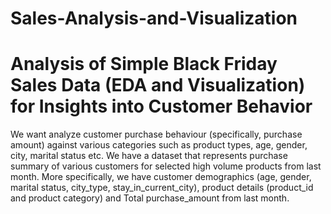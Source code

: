 # Sales-Analysis-and-Visualization
# Analysis of Simple Black Friday Sales Data (EDA and Visualization) for Insights into Customer Behavior

We want analyze customer purchase behaviour (specifically, purchase amount) against various categories such as product types, age, gender, city, marital status etc. We have a dataset that represents purchase summary of various customers for selected high volume products from last month. More specifically, we have customer demographics (age, gender, marital status, city_type, stay_in_current_city), product details (product_id and product category) and Total purchase_amount from last month. 

